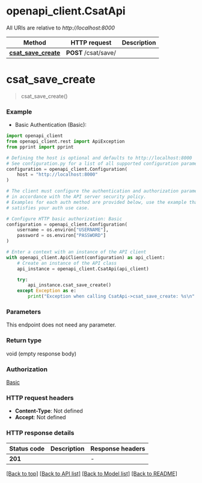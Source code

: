 # openapi_client.CsatApi

All URIs are relative to *http://localhost:8000*

Method | HTTP request | Description
------------- | ------------- | -------------
[**csat_save_create**](CsatApi.md#csat_save_create) | **POST** /csat/save/ | 


# **csat_save_create**
> csat_save_create()

### Example

* Basic Authentication (Basic):

```python
import openapi_client
from openapi_client.rest import ApiException
from pprint import pprint

# Defining the host is optional and defaults to http://localhost:8000
# See configuration.py for a list of all supported configuration parameters.
configuration = openapi_client.Configuration(
    host = "http://localhost:8000"
)

# The client must configure the authentication and authorization parameters
# in accordance with the API server security policy.
# Examples for each auth method are provided below, use the example that
# satisfies your auth use case.

# Configure HTTP basic authorization: Basic
configuration = openapi_client.Configuration(
    username = os.environ["USERNAME"],
    password = os.environ["PASSWORD"]
)

# Enter a context with an instance of the API client
with openapi_client.ApiClient(configuration) as api_client:
    # Create an instance of the API class
    api_instance = openapi_client.CsatApi(api_client)

    try:
        api_instance.csat_save_create()
    except Exception as e:
        print("Exception when calling CsatApi->csat_save_create: %s\n" % e)
```



### Parameters

This endpoint does not need any parameter.

### Return type

void (empty response body)

### Authorization

[Basic](../README.md#Basic)

### HTTP request headers

 - **Content-Type**: Not defined
 - **Accept**: Not defined

### HTTP response details

| Status code | Description | Response headers |
|-------------|-------------|------------------|
**201** |  |  -  |

[[Back to top]](#) [[Back to API list]](../README.md#documentation-for-api-endpoints) [[Back to Model list]](../README.md#documentation-for-models) [[Back to README]](../README.md)

